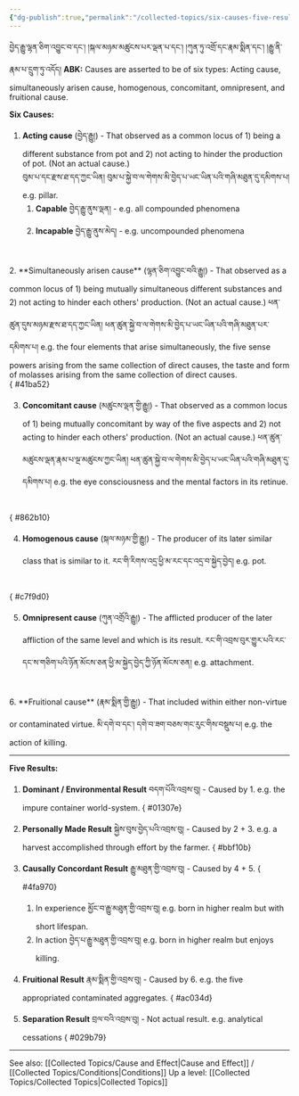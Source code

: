 ```yaml
---
{"dg-publish":true,"permalink":"/collected-topics/six-causes-five-results/"}
---
```


བྱེད་རྒྱུ་ལྷན་ཅིག་འབྱུང་བ་དང་། །སྐལ་མཉམ་མཚུངས་པར་ལྡན་པ་དང་། །ཀུན་ཏུ་འགྲོ་དང་རྣམ་སྨིན་དང་། །རྒྱུ་ནི་རྣམ་པ་དྲུག་ཏུ་འདོད།
**ABK:** Causes are asserted to be of six types: Acting cause, simultaneously arisen cause, homogenous, concomitant, omnipresent, and fruitional cause.

**Six Causes:**
1. **Acting cause** (བྱེད་རྒྱུ།) - That observed as a common locus of 1) being a different substance from pot and 2) not acting to hinder the production of pot. (Not an actual cause.)   
   བུམ་པ་དང་རྫས་ཐ་དད་ཀྱང་ཡིན། བུམ་པ་སྐྱེ་བ་ལ་གེགས་མི་བྱེད་པ་ཡང་ཡིན་པའི་གཞི་མཐུན་དུ་དམིགས་པ།
   e.g. pillar.
	1. **Capable** བྱེད་རྒྱུ་ནུས་ལྡན། - e.g. all compounded phenomena
	2. **Incapable** བྱེད་རྒྱུ་ནུས་མེད། - e.g. uncompounded phenomena
<br>
2. **Simultaneously arisen cause** (ལྷན་ཅིག་འབྱུང་བའི་རྒྱུ།) - That observed as a common locus of 1) being mutually simultaneous different substances and 2) not acting to hinder each others' production. (Not an actual cause.) ཕན་ཚུན་དུས་མཉམ་རྫས་ཐ་དད་ཀྱང་ཡིན། ཕན་ཚུན་སྐྱེ་བ་ལ་གེགས་མི་བྱེད་པ་ཡང་ཡིན་པའི་གཞི་མཐུན་པར་དམིགས་པ།
   e.g. the four elements that arise simultaneously, the five sense powers arising from the same collection of direct causes, the taste and form of molasses arising from the same collection of direct causes.
<br>
{ #41ba52}

3. **Concomitant cause** (མཚུངས་ལྡན་གྱི་རྒྱུ།) - That observed as a common locus of 1) being mutually concomitant by way of the five aspects and 2) not acting to hinder each others' production. (Not an actual cause.)
   ཕན་ཚུན་མཚུངས་ལྡན་རྣམ་པ་ལྔ་མཚུངས་ཀྱང་ཡིན། ཕན་ཚུན་སྐྱེ་བ་ལ་གེགས་མི་བྱེད་པ་ཡང་ཡིན་པའི་གཞི་མཐུན་དུ་དམིགས་པ།
   e.g. the eye consciousness and the mental factors in its retinue.
<br>
{ #862b10}

4. **Homogenous cause** (སྐལ་མཉམ་གྱི་རྒྱུ།) - The producer of its later similar class that is similar to it.
   རང་གི་རིགས་འདྲ་ཕྱི་མ་རང་དང་འདྲ་བ་སྐྱེད་བྱེད།
   e.g. pot.
<br>
{ #c7f9d0}

5. **Omnipresent cause** (ཀུན་འགྲོའི་རྒྱུ།) - The afflicted producer of the later affliction of the same level and which is its result. རང་གི་འབྲས་བུར་གྱུར་པའི་རང་དང་ས་གཅིག་པའི་ཉོན་མོངས་ཅན་ཕྱི་མ་སྐྱེད་བྱེད་ཀྱི་ཉོན་མོངས་ཅན།
   e.g. attachment.
<br>
6. **Fruitional cause** (རྣམ་སྨིན་གྱི་རྒྱུ།) - That included within either non-virtue or contaminated virtue.
   མི་དགེ་བ་དང་། དགེ་བ་ཟག་བཅས་གང་རུང་གིས་བསྡུས་པ།
   e.g. the action of killing.

---
**Five Results:**
1. **Dominant / Environmental Result** བདག་པོའི་འབྲས་བུ། - Caused by 1.
   e.g. the impure container world-system.
{ #01307e}

2. **Personally Made Result** སྐྱེས་བུས་བྱེད་པའི་འབྲས་བུ། - Caused by 2 + 3.
   e.g. a harvest accomplished through effort by the farmer.
{ #bbf10b}

3. **Causally Concordant Result** རྒྱུ་མཐུན་གྱི་འབྲས་བུ། - Caused by 4 + 5.
{ #4fa970}

	1. In experience མྱོང་བ་རྒྱུ་མཐུན་གྱི་འབྲས་བུ། e.g. born in higher realm but with short lifespan.
	2. In action བྱེད་པ་རྒྱུ་མཐུན་གྱི་འབྲས་བུ། e.g. born in higher realm but enjoys killing.
4. **Fruitional Result** རྣམ་སྨིན་གྱི་འབྲས་བུ། - Caused by 6.
   e.g. the five appropriated contaminated aggregates.
{ #ac034d}

5. **Separation Result** བྲལ་བའི་འབྲས་བུ། - Not actual result.
   e.g. analytical cessations
{ #029b79}



---

See also: [[Collected Topics/Cause and Effect\|Cause and Effect]] / [[Collected Topics/Conditions\|Conditions]]
Up a level: [[Collected Topics/Collected Topics\|Collected Topics]]